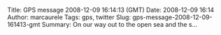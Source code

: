Title: GPS message 2008-12-09 16:14:13 (GMT)
Date: 2008-12-09 16:14
Author: marcaurele
Tags: gps, twitter
Slug: gps-message-2008-12-09-161413-gmt
Summary: On our way out to the open sea and the s...

<div id="gmap_20081209_081413" class="gmap"></div><script type="text/javascript">var gmap_20081209_081413={latitude:9.28195,longitude:98.2796,date:"2008-12-09 16:14:13 GMT",message:"On our way out to the open sea and the surin islands. First dive at 7.30am"};</script><script type="text/javascript" src="http://maps.google.com/maps?file=api&v=2&key=ABQIAAAAQAIOvERX26PIpIrh8sl_gRTtWEQBmOtJcMt1yzdnv7RWxqz1XxS_KYfmkM8Ye2Ypnzn4_F4H1HTKLQ"></script><script type="text/javascript" src="/theme/js/syl_googlemaps.js"></script>
